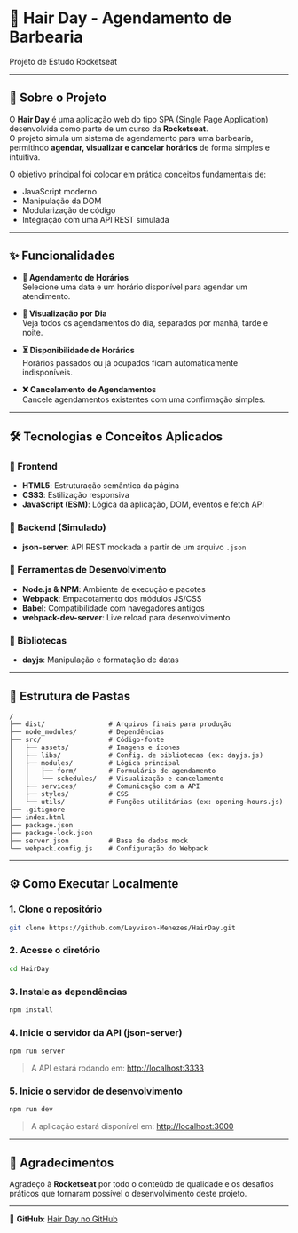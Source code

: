 # 💈 Hair Day - Agendamento de Barbearia

Projeto de Estudo Rocketseat

---

## 🚀 Sobre o Projeto

O **Hair Day** é uma aplicação web do tipo SPA (Single Page Application) desenvolvida como parte de um curso da **Rocketseat**.  
O projeto simula um sistema de agendamento para uma barbearia, permitindo **agendar, visualizar e cancelar horários** de forma simples e intuitiva.

O objetivo principal foi colocar em prática conceitos fundamentais de:

- JavaScript moderno
- Manipulação da DOM
- Modularização de código
- Integração com uma API REST simulada

---

## ✨ Funcionalidades

- **📅 Agendamento de Horários**  
  Selecione uma data e um horário disponível para agendar um atendimento.

- **📆 Visualização por Dia**  
  Veja todos os agendamentos do dia, separados por manhã, tarde e noite.

- **⏳ Disponibilidade de Horários**  
  Horários passados ou já ocupados ficam automaticamente indisponíveis.

- **❌ Cancelamento de Agendamentos**  
  Cancele agendamentos existentes com uma confirmação simples.

---

## 🛠️ Tecnologias e Conceitos Aplicados

### 🎨 Frontend

- **HTML5**: Estruturação semântica da página  
- **CSS3**: Estilização responsiva  
- **JavaScript (ESM)**: Lógica da aplicação, DOM, eventos e fetch API

### 🧪 Backend (Simulado)

- **json-server**: API REST mockada a partir de um arquivo `.json`

### 🧰 Ferramentas de Desenvolvimento

- **Node.js & NPM**: Ambiente de execução e pacotes  
- **Webpack**: Empacotamento dos módulos JS/CSS  
- **Babel**: Compatibilidade com navegadores antigos  
- **webpack-dev-server**: Live reload para desenvolvimento

### 📅 Bibliotecas

- **dayjs**: Manipulação e formatação de datas

---

## 📂 Estrutura de Pastas

```HairDay
/
├── dist/                # Arquivos finais para produção
├── node_modules/        # Dependências
├── src/                 # Código-fonte
│   ├── assets/          # Imagens e ícones
│   ├── libs/            # Config. de bibliotecas (ex: dayjs.js)
│   ├── modules/         # Lógica principal
│   │   ├── form/        # Formulário de agendamento
│   │   └── schedules/   # Visualização e cancelamento
│   ├── services/        # Comunicação com a API
│   ├── styles/          # CSS
│   └── utils/           # Funções utilitárias (ex: opening-hours.js)
├── .gitignore
├── index.html
├── package.json
├── package-lock.json
├── server.json          # Base de dados mock
└── webpack.config.js    # Configuração do Webpack
```

---

## ⚙️ Como Executar Localmente

### 1. Clone o repositório

```bash
git clone https://github.com/Leyvison-Menezes/HairDay.git
```

### 2. Acesse o diretório

```bash
cd HairDay
```

### 3. Instale as dependências

```bash
npm install
```

### 4. Inicie o servidor da API (json-server)

```bash
npm run server
```

> A API estará rodando em: [http://localhost:3333](http://localhost:3333)

### 5. Inicie o servidor de desenvolvimento

```bash
npm run dev
```

> A aplicação estará disponível em: [http://localhost:3000](http://localhost:3000)

---

## 🙏 Agradecimentos

Agradeço à **Rocketseat** por todo o conteúdo de qualidade e os desafios práticos que tornaram possível o desenvolvimento deste projeto.

---

📎 **GitHub**: [Hair Day no GitHub](https://github.com/Leyvison-Menezes/HairDay)
